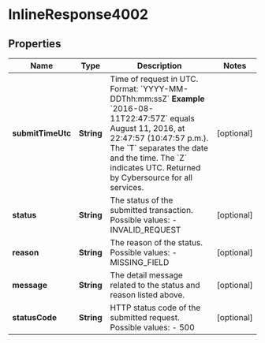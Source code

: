 
# InlineResponse4002

## Properties
Name | Type | Description | Notes
------------ | ------------- | ------------- | -------------
**submitTimeUtc** | **String** | Time of request in UTC. Format: &#x60;YYYY-MM-DDThh:mm:ssZ&#x60; **Example** &#x60;2016-08-11T22:47:57Z&#x60; equals August 11, 2016, at 22:47:57 (10:47:57 p.m.). The &#x60;T&#x60; separates the date and the time. The &#x60;Z&#x60; indicates UTC.  Returned by Cybersource for all services.  |  [optional]
**status** | **String** | The status of the submitted transaction.  Possible values:  - INVALID_REQUEST  |  [optional]
**reason** | **String** | The reason of the status.  Possible values:  - MISSING_FIELD  |  [optional]
**message** | **String** | The detail message related to the status and reason listed above. |  [optional]
**statusCode** | **String** | HTTP status code of the submitted request.  Possible values:  - 500  |  [optional]



